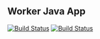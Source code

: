 ## Worker Java App

  
[![Build Status](http://34.123.197.118:8080/buildStatus/icon?job=instavote%2Fworker-build)](http://34.123.197.118:8080/job/instavote/job/worker-build/)
[![Build Status](http://34.123.197.118:8080/buildStatus/icon?job=instavote%2Fworker-test&subject=UniTest)](http://34.123.197.118:8080/job/instavote/job/worker-test/)
  
  
 
